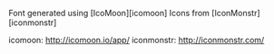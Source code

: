 Font generated using [IcoMoon][icomoon]
Icons from [IconMonstr][iconmonstr]

icomoon: http://icomoon.io/app/
iconmonstr: http://iconmonstr.com/
